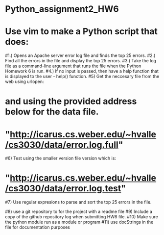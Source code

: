 # Python_assignment2_HW6

#   Use vim to make a Python script that does:
#1.)  Opens an Apache server error log file and finds the top 25 errors.
#2.)  Find all the errors in the file and display the top 25 errors.
#3.)  Take the log file as a command-line argument that runs the file when the Python Homework 6 is run.
#4.) If no input is passed, then have a help function that is displayed to the user -  help() function.
#5) Get the neccesary file from the web using urlopen:
#		and using the provided address below for the data file.
#			"http://icarus.cs.weber.edu/~hvalle/cs3030/data/error.log.full"

#6) Test using the smaller version file version which is:
#		"http://icarus.cs.weber.edu/~hvalle/cs3030/data/error.log.test" 
#7) Use regular expresions to parse and sort the top 25 errors in the file.

#8) use a git repository to for the project with a readme file
#9) Include a copy of the github repository log when submitting HW6 file.
#10) Make sure the python module run as a module or program
#11) use docStrings in the file for documentation purposes



